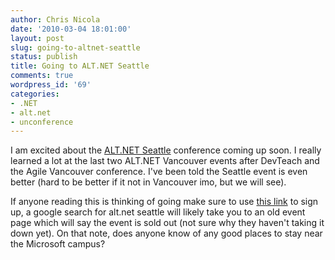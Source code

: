 ```yaml
---
author: Chris Nicola
date: '2010-03-04 18:01:00'
layout: post
slug: going-to-altnet-seattle
status: publish
title: Going to ALT.NET Seattle
comments: true
wordpress_id: '69'
categories:
- .NET
- alt.net
- unconference
---
```


I am excited about the [ALT.NET Seattle][1] conference coming up soon.  I really learned a lot at the last two ALT.NET Vancouver events after DevTeach and the Agile Vancouver conference.  I've been told the Seattle event is even better (hard to be better if it not in Vancouver imo, but we will see). 

If anyone reading this is thinking of going make sure to use [this link][2] to sign up, a google search for alt.net seattle will likely take you to an old event page which will say the event is sold out (not sure why they haven't taking it down yet).  On that note, does anyone know of any good places to stay near the Microsoft campus?

   [1]: http://www.altnetseattle.org/
   [2]: http://altnetseattle2010.eventbrite.com/

